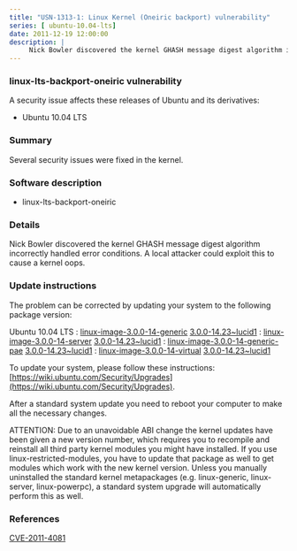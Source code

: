 ```yaml
---
title: "USN-1313-1: Linux Kernel (Oneiric backport) vulnerability"
series: [ ubuntu-10.04-lts]
date: 2011-12-19 12:00:00
description: |
     Nick Bowler discovered the kernel GHASH message digest algorithm incorrectly handled error conditions. A local attacker could exploit this to cause a kernel oops. 
--- 
```

 
### linux-lts-backport-oneiric vulnerability

A security issue affects these releases of Ubuntu and its derivatives:

* Ubuntu 10.04 LTS

### Summary

Several security issues were fixed in the kernel. 

### Software description

* linux-lts-backport-oneiric 

### Details

 Nick Bowler discovered the kernel GHASH message digest algorithm incorrectly handled error conditions. A local attacker could exploit this to cause a kernel oops. 

### Update instructions

The problem can be corrected by updating your system to the following package version:

Ubuntu 10.04 LTS
 : [linux-image-3.0.0-14-generic](https://launchpad.net/ubuntu/+source/linux-lts-backport-oneiric) <span> [3.0.0-14.23~lucid1](https://launchpad.net/ubuntu/+source/linux-lts-backport-oneiric/3.0.0-14.23~lucid1) </span> 
 : [linux-image-3.0.0-14-server](https://launchpad.net/ubuntu/+source/linux-lts-backport-oneiric) <span> [3.0.0-14.23~lucid1](https://launchpad.net/ubuntu/+source/linux-lts-backport-oneiric/3.0.0-14.23~lucid1) </span> 
 : [linux-image-3.0.0-14-generic-pae](https://launchpad.net/ubuntu/+source/linux-lts-backport-oneiric) <span> [3.0.0-14.23~lucid1](https://launchpad.net/ubuntu/+source/linux-lts-backport-oneiric/3.0.0-14.23~lucid1) </span> 
 : [linux-image-3.0.0-14-virtual](https://launchpad.net/ubuntu/+source/linux-lts-backport-oneiric) <span> [3.0.0-14.23~lucid1](https://launchpad.net/ubuntu/+source/linux-lts-backport-oneiric/3.0.0-14.23~lucid1) </span> 

To update your system, please follow these instructions: [https://wiki.ubuntu.com/Security/Upgrades](https://wiki.ubuntu.com/Security/Upgrades).

After a standard system update you need to reboot your computer to make all the necessary changes.

ATTENTION: Due to an unavoidable ABI change the kernel updates have been given a new version number, which requires you to recompile and reinstall all third party kernel modules you might have installed. If you use linux-restricted-modules, you have to update that package as well to get modules which work with the new kernel version. Unless you manually uninstalled the standard kernel metapackages (e.g. linux-generic, linux-server, linux-powerpc), a standard system upgrade will automatically perform this as well. 

### References

 [CVE-2011-4081](http://people.ubuntu.com/~ubuntu-security/cve/CVE-2011-4081)
 
